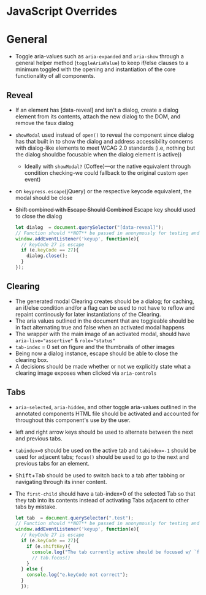 # JavaScript Overrides

# General
- Toggle  aria-values such as `aria-expanded` and `aria-show` through a general
  helper method (`toggleAriaValue`) to keep if/else clauses to a minimum
  toggled with the opening and instantiation of the core functionality of all
  components.

## Reveal
- If an element has [data-reveal] and isn't a dialog, create a dialog element
  from its contents, attach the new dialog to the DOM, and remove the faux
  dialog
- `showModal` used instead of `open()` to reveal the component since dialog has
  that built in to show the dialog and address accessibility concerns with dialog-like elements to meet WCAG 2.0 standards (i.e, nothing but the dialog shouldbe focusable when the dialog element is active))
  - Ideally with `showModal?` (Coffee)—or the native equivalent through
    condition checking-we could fallback to the original custom `open` event)
- on `keypress.escape`(jQuery) or the respective keycode equivalent, the modal
  should be close

- <del>Shift combined with Escape Should Combined</del> Escape key should used to close the dialog

  ```javascript
  let dialog  = document.querySelector("[data-reveal]");
  // Function should **NOT** be passed in anonymously for testing and callback purposes.
  window.addEventListener('keyup', function(e){
    // keyCode 27 is escape
    if (e.keyCode == 27){
      dialog.close();
    }
  });
  ```
## Clearing
- The generated modal Clearing creates should be a dialog; for caching, an
  if/else condition and/or a flag can be used to not have to reflow and repaint
    continously for later instantiations of the Clearing.
- The aria values outlined in the document that are toggleable should be in fact
  alternating true and false when an activated modal happens
- The wrapper with the main image of an activated modal, should have
  `aria-live="assertive"` & `role="status"`
- `tab-index` = 0 set on figure and the thumbnails of other images
- Being now a dialog instance, escape should be able to close the clearing box.
- A decisions should be made whether or not we explicitly state what a clearing
  image exposes when clicked via `aria-controls`

## Tabs
- `aria-selected`, `aria-hidden`, and other toggle aria-values outlined in the
annotated components HTML file should be activated and accounted for throughout
this component's use by the user.
- left and right arrow keys should be used to alternate between the next and
  previous tabs.
- `tabindex=0` should be used on the active tab and `tabindex=-1` should be used for adjacent tabs; `focus()` should be used to go to the next and previous tabs for an element.
- <kbd>Shift</kbd>+<kbd>Tab</kbd> should be used to switch back to a tab after
  tabbing or navigating through its inner content.
- The `first-child` should have a tab-index=0 of the selected Tab so that they
  tab into its contents instead of activating Tabs adjacent to other
  tabs by mistake.

  ```javascript
  let tab  = document.querySelector(".test");
  // Function should **NOT** be passed in anonymously for testing and callback purposes.
  window.addEventListener('keyup', function(e){
    // keyCode 27 is escape
    if (e.keyCode == 27){
      if (e.shiftKey){
        console.log("The tab currently active should be focused w/ `focus()` and previous initialization of the elements get them working");
        // tab.focus()
      }
    } else {
      console.log("e.keyCode not correct");
    }
    });
  ```
